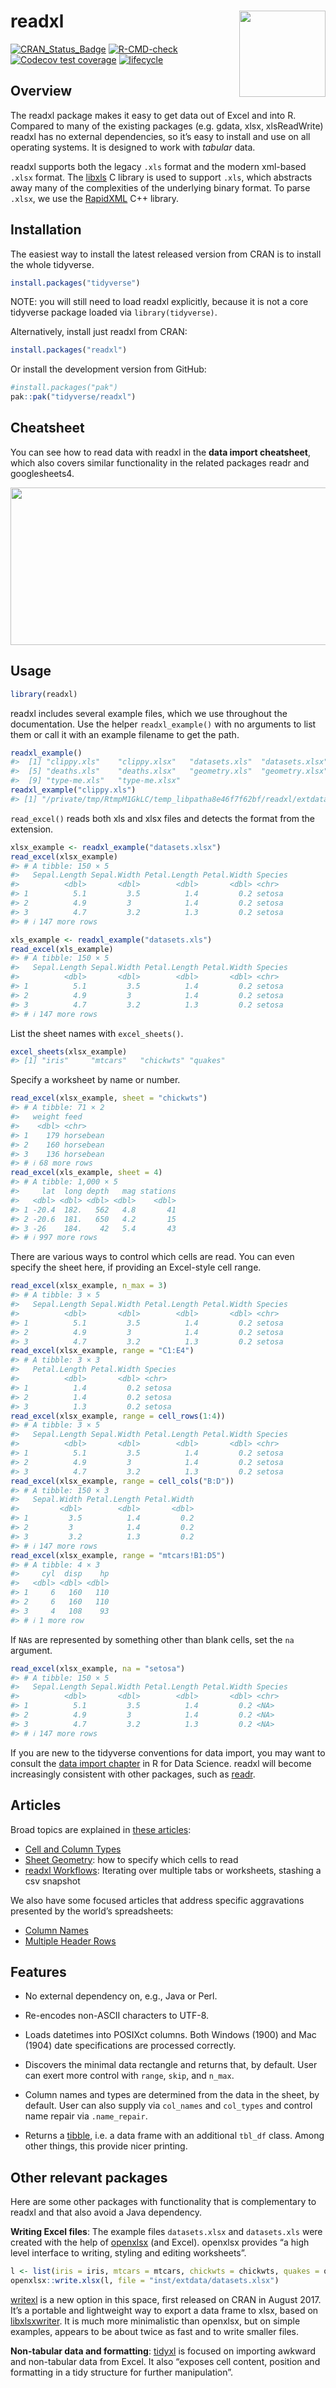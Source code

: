 
<!-- README.md is generated from README.Rmd. Please edit that file -->

# readxl <a href="https://readxl.tidyverse.org"><img src="man/figures/logo.png" align="right" height="138" /></a>

<!-- badges: start -->

[![CRAN_Status_Badge](https://www.r-pkg.org/badges/version/readxl)](https://cran.r-project.org/package=readxl)
[![R-CMD-check](https://github.com/tidyverse/readxl/actions/workflows/R-CMD-check.yaml/badge.svg)](https://github.com/tidyverse/readxl/actions/workflows/R-CMD-check.yaml)
[![Codecov test
coverage](https://codecov.io/gh/tidyverse/readxl/branch/main/graph/badge.svg)](https://app.codecov.io/gh/tidyverse/readxl?branch=main)
[![lifecycle](https://img.shields.io/badge/lifecycle-stable-brightgreen.svg)](https://lifecycle.r-lib.org/articles/stages.html)
<!-- badges: end -->

## Overview

The readxl package makes it easy to get data out of Excel and into R.
Compared to many of the existing packages (e.g. gdata, xlsx,
xlsReadWrite) readxl has no external dependencies, so it’s easy to
install and use on all operating systems. It is designed to work with
*tabular* data.

readxl supports both the legacy `.xls` format and the modern xml-based
`.xlsx` format. The [libxls](https://github.com/libxls/libxls) C library
is used to support `.xls`, which abstracts away many of the complexities
of the underlying binary format. To parse `.xlsx`, we use the
[RapidXML](https://rapidxml.sourceforge.net/) C++ library.

## Installation

The easiest way to install the latest released version from CRAN is to
install the whole tidyverse.

``` r
install.packages("tidyverse")
```

NOTE: you will still need to load readxl explicitly, because it is not a
core tidyverse package loaded via `library(tidyverse)`.

Alternatively, install just readxl from CRAN:

``` r
install.packages("readxl")
```

Or install the development version from GitHub:

``` r
#install.packages("pak")
pak::pak("tidyverse/readxl")
```

## Cheatsheet

You can see how to read data with readxl in the **data import
cheatsheet**, which also covers similar functionality in the related
packages readr and googlesheets4.

<a href="https://github.com/rstudio/cheatsheets/blob/main/data-import.pdf"><img src="https://raw.githubusercontent.com/rstudio/cheatsheets/main/pngs/thumbnails/data-import-cheatsheet-thumbs.png" width="630" height="252"/></a>

## Usage

``` r
library(readxl)
```

readxl includes several example files, which we use throughout the
documentation. Use the helper `readxl_example()` with no arguments to
list them or call it with an example filename to get the path.

``` r
readxl_example()
#>  [1] "clippy.xls"    "clippy.xlsx"   "datasets.xls"  "datasets.xlsx"
#>  [5] "deaths.xls"    "deaths.xlsx"   "geometry.xls"  "geometry.xlsx"
#>  [9] "type-me.xls"   "type-me.xlsx"
readxl_example("clippy.xls")
#> [1] "/private/tmp/RtmpM1GkLC/temp_libpatha8e46f7f62bf/readxl/extdata/clippy.xls"
```

`read_excel()` reads both xls and xlsx files and detects the format from
the extension.

``` r
xlsx_example <- readxl_example("datasets.xlsx")
read_excel(xlsx_example)
#> # A tibble: 150 × 5
#>   Sepal.Length Sepal.Width Petal.Length Petal.Width Species
#>          <dbl>       <dbl>        <dbl>       <dbl> <chr>  
#> 1          5.1         3.5          1.4         0.2 setosa 
#> 2          4.9         3            1.4         0.2 setosa 
#> 3          4.7         3.2          1.3         0.2 setosa 
#> # ℹ 147 more rows

xls_example <- readxl_example("datasets.xls")
read_excel(xls_example)
#> # A tibble: 150 × 5
#>   Sepal.Length Sepal.Width Petal.Length Petal.Width Species
#>          <dbl>       <dbl>        <dbl>       <dbl> <chr>  
#> 1          5.1         3.5          1.4         0.2 setosa 
#> 2          4.9         3            1.4         0.2 setosa 
#> 3          4.7         3.2          1.3         0.2 setosa 
#> # ℹ 147 more rows
```

List the sheet names with `excel_sheets()`.

``` r
excel_sheets(xlsx_example)
#> [1] "iris"     "mtcars"   "chickwts" "quakes"
```

Specify a worksheet by name or number.

``` r
read_excel(xlsx_example, sheet = "chickwts")
#> # A tibble: 71 × 2
#>   weight feed     
#>    <dbl> <chr>    
#> 1    179 horsebean
#> 2    160 horsebean
#> 3    136 horsebean
#> # ℹ 68 more rows
read_excel(xls_example, sheet = 4)
#> # A tibble: 1,000 × 5
#>     lat  long depth   mag stations
#>   <dbl> <dbl> <dbl> <dbl>    <dbl>
#> 1 -20.4  182.   562   4.8       41
#> 2 -20.6  181.   650   4.2       15
#> 3 -26    184.    42   5.4       43
#> # ℹ 997 more rows
```

There are various ways to control which cells are read. You can even
specify the sheet here, if providing an Excel-style cell range.

``` r
read_excel(xlsx_example, n_max = 3)
#> # A tibble: 3 × 5
#>   Sepal.Length Sepal.Width Petal.Length Petal.Width Species
#>          <dbl>       <dbl>        <dbl>       <dbl> <chr>  
#> 1          5.1         3.5          1.4         0.2 setosa 
#> 2          4.9         3            1.4         0.2 setosa 
#> 3          4.7         3.2          1.3         0.2 setosa
read_excel(xlsx_example, range = "C1:E4")
#> # A tibble: 3 × 3
#>   Petal.Length Petal.Width Species
#>          <dbl>       <dbl> <chr>  
#> 1          1.4         0.2 setosa 
#> 2          1.4         0.2 setosa 
#> 3          1.3         0.2 setosa
read_excel(xlsx_example, range = cell_rows(1:4))
#> # A tibble: 3 × 5
#>   Sepal.Length Sepal.Width Petal.Length Petal.Width Species
#>          <dbl>       <dbl>        <dbl>       <dbl> <chr>  
#> 1          5.1         3.5          1.4         0.2 setosa 
#> 2          4.9         3            1.4         0.2 setosa 
#> 3          4.7         3.2          1.3         0.2 setosa
read_excel(xlsx_example, range = cell_cols("B:D"))
#> # A tibble: 150 × 3
#>   Sepal.Width Petal.Length Petal.Width
#>         <dbl>        <dbl>       <dbl>
#> 1         3.5          1.4         0.2
#> 2         3            1.4         0.2
#> 3         3.2          1.3         0.2
#> # ℹ 147 more rows
read_excel(xlsx_example, range = "mtcars!B1:D5")
#> # A tibble: 4 × 3
#>     cyl  disp    hp
#>   <dbl> <dbl> <dbl>
#> 1     6   160   110
#> 2     6   160   110
#> 3     4   108    93
#> # ℹ 1 more row
```

If `NA`s are represented by something other than blank cells, set the
`na` argument.

``` r
read_excel(xlsx_example, na = "setosa")
#> # A tibble: 150 × 5
#>   Sepal.Length Sepal.Width Petal.Length Petal.Width Species
#>          <dbl>       <dbl>        <dbl>       <dbl> <chr>  
#> 1          5.1         3.5          1.4         0.2 <NA>   
#> 2          4.9         3            1.4         0.2 <NA>   
#> 3          4.7         3.2          1.3         0.2 <NA>   
#> # ℹ 147 more rows
```

If you are new to the tidyverse conventions for data import, you may
want to consult the [data import
chapter](https://r4ds.had.co.nz/data-import.html) in R for Data Science.
readxl will become increasingly consistent with other packages, such as
[readr](https://readr.tidyverse.org/).

## Articles

Broad topics are explained in [these
articles](https://readxl.tidyverse.org/articles/index.html):

- [Cell and Column
  Types](https://readxl.tidyverse.org/articles/cell-and-column-types.html)
- [Sheet
  Geometry](https://readxl.tidyverse.org/articles/sheet-geometry.html):
  how to specify which cells to read
- [readxl
  Workflows](https://readxl.tidyverse.org/articles/articles/readxl-workflows.html):
  Iterating over multiple tabs or worksheets, stashing a csv snapshot

We also have some focused articles that address specific aggravations
presented by the world’s spreadsheets:

- [Column
  Names](https://readxl.tidyverse.org/articles/articles/column-names.html)
- [Multiple Header
  Rows](https://readxl.tidyverse.org/articles/articles/multiple-header-rows.html)

## Features

- No external dependency on, e.g., Java or Perl.

- Re-encodes non-ASCII characters to UTF-8.

- Loads datetimes into POSIXct columns. Both Windows (1900) and
  Mac (1904) date specifications are processed correctly.

- Discovers the minimal data rectangle and returns that, by default.
  User can exert more control with `range`, `skip`, and `n_max`.

- Column names and types are determined from the data in the sheet, by
  default. User can also supply via `col_names` and `col_types` and
  control name repair via `.name_repair`.

- Returns a
  [tibble](https://tibble.tidyverse.org/reference/tibble.html), i.e. a
  data frame with an additional `tbl_df` class. Among other things, this
  provide nicer printing.

## Other relevant packages

Here are some other packages with functionality that is complementary to
readxl and that also avoid a Java dependency.

**Writing Excel files**: The example files `datasets.xlsx` and
`datasets.xls` were created with the help of
[openxlsx](https://CRAN.R-project.org/package=openxlsx) (and Excel).
openxlsx provides “a high level interface to writing, styling and
editing worksheets”.

``` r
l <- list(iris = iris, mtcars = mtcars, chickwts = chickwts, quakes = quakes)
openxlsx::write.xlsx(l, file = "inst/extdata/datasets.xlsx")
```

[writexl](https://cran.r-project.org/package=writexl) is a new option in
this space, first released on CRAN in August 2017. It’s a portable and
lightweight way to export a data frame to xlsx, based on
[libxlsxwriter](https://github.com/jmcnamara/libxlsxwriter). It is much
more minimalistic than openxlsx, but on simple examples, appears to be
about twice as fast and to write smaller files.

**Non-tabular data and formatting**:
[tidyxl](https://cran.r-project.org/package=tidyxl) is focused on
importing awkward and non-tabular data from Excel. It also “exposes cell
content, position and formatting in a tidy structure for further
manipulation”.

